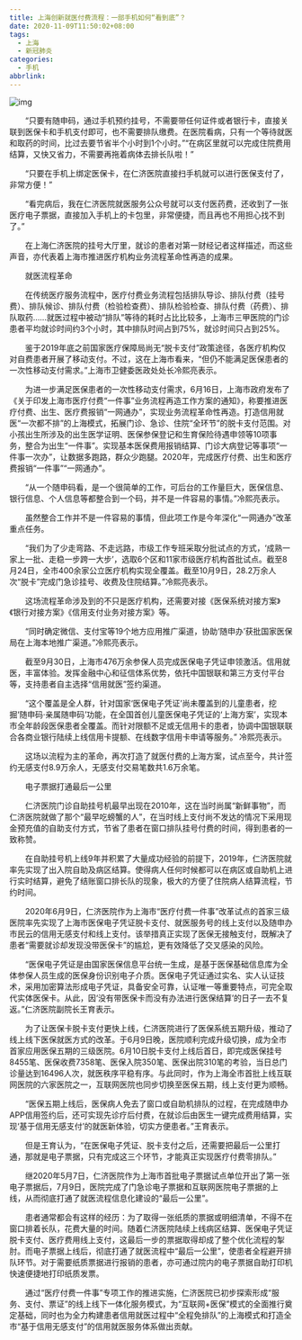 ```yaml
---
title: 上海创新就医付费流程：一部手机如何“看到底”？
date: 2020-11-09T11:50:02+08:00
tags:
  - 上海
  - 新冠肺炎
categories:
  - 手机
abbrlink:
---
```


![img](https://cdn.jsdelivr.net/gh/yakeing/Documentation@main/Hexo/images/ba48-kcieyvz2324089.png)

　　“只要有随申码，通过手机预约挂号，不需要带任何证件或者银行卡，直接关联到医保卡和手机支付即可，也不需要排队缴费。在医院看病，只有一个等待就医和取药的时间，比过去要节省半个小时到1个小时。”“在病区里就可以完成住院费用结算，又快又省力，不需要再拖着病体去排长队啦！”

　　“只要在手机上绑定医保卡，在仁济医院直接扫手机就可以进行医保支付了，非常方便！”

　　“看完病后，我在仁济医院就医服务公众号就可以支付医药费，还收到了一张医疗电子票据，直接加入手机上的卡包里，非常便捷，而且再也不用担心找不到了。”

　　在上海仁济医院的挂号大厅里，就诊的患者对第一财经记者这样描述，而这些声音，亦代表着上海市推进医疗机构业务流程革命性再造的成果。

　　就医流程革命

　　在传统医疗服务流程中，医疗付费业务流程包括排队导诊、排队付费（挂号费）、排队候诊、排队付费（检验检查费）、排队检验检查、排队付费（药费）、排队取药……就医过程中被动“排队”等待的耗时占比比较多，上海市三甲医院的门诊患者平均就诊时间约3个小时，其中排队时间占到75%，就诊时间只占到25%。

　　鉴于2019年底之前国家医疗保障局尚无“脱卡支付”政策途径，各医疗机构仅对自费患者开展了移动支付。不过，这在上海市看来，“但仍不能满足医保患者的一次性移动支付需求。”上海市卫健委医政处处长冷熙亮表示。

　　为进一步满足医保患者的一次性移动支付需求，6月16日，上海市政府发布了《关于印发上海市医疗付费“一件事”业务流程再造工作方案的通知》，称要推进医疗付费、出生、医疗费报销“一网通办”，实现业务流程革命性再造。打造信用就医“一次都不排”的上海模式，拓展门诊、急诊、住院“全环节”的脱卡支付范围。对小孩出生所涉及的出生医学证明、医保参保登记和生育保险待遇申领等10项事务，整合为出生“一件事”。实现基本医保费用报销结算、门诊大病登记等事项“一件事一次办”，让数据多跑路，群众少跑腿。2020年，完成医疗付费、出生和医疗费报销“一件事”“一网通办”。

　　“从一个随申码看，是一个很简单的工作，可后台的工作量巨大，医保信息、银行信息、个人信息等都整合到一个码，并不是一件容易的事情。”冷熙亮表示。

　　虽然整合工作并不是一件容易的事情，但此项工作是今年深化“一网通办”改革重点任务。

　　“我们为了少走弯路、不走远路，市级工作专班采取分批试点的方式，‘成熟一家上一批、走稳一步跨一大步’，选取6个区和11家市级医疗机构首批试点。截至8月24日，全市400余家公立医疗机构实现全覆盖。截至10月9日，28.2万余人次“脱卡”完成门急诊挂号、收费及住院结算。”冷熙亮表示。

　　这场流程革命涉及到的不只是医疗机构，还需要对接《医保系统对接方案》《银行对接方案》《信用支付业务对接方案》等。

　　“同时确定微信、支付宝等19个地方应用推广渠道，协助‘随申办’获批国家医保局在上海本地推广渠道。”冷熙亮表示。

　　截至9月30日，上海市476万余参保人员完成医保电子凭证申领激活。信用就医，丰富体验。发挥金融中心和征信体系优势，依托中国银联和第三方支付平台等，支持患者自主选择“信用就医”签约渠道。

　　“这个覆盖是全人群，针对国家‘医保电子凭证’尚未覆盖到的儿童患者，挖掘‘随申码·亲属随申码’功能，在全国首创儿童医保电子凭证的‘上海方案’，实现本市全年龄段医保患者全覆盖。而针对限额不足或无信用卡的患者，协调中国银联联合各商业银行陆续上线信用卡提额、在线数字信用卡申请等服务。” 冷熙亮表示。

　　这场以流程为主的革命，再次打造了就医付费的上海方案，试点至今，共计签约无感支付8.9万余人，无感支付交易笔数共1.6万余笔。

　　电子票据打通最后一公里

　　仁济医院门诊自助挂号机最早出现在2010年，这在当时尚属“新鲜事物”，而仁济医院就做了那个“最早吃螃蟹的人”，在当时线上支付尚不发达的情况下采用现金预充值的自助支付方式，节省了患者在窗口排队挂号付费的时间，得到患者的一致称赞。

　　在自助挂号机上线9年并积累了大量成功经验的前提下，2019年，仁济医院就率先实现了出入院自助及病区结算。使得病人任何时候都可以在病区或自助机上进行实时结算，避免了结账窗口排长队的现象，极大的方便了住院病人结算流程，节约时间。

　　2020年6月9日，仁济医院作为上海市“医疗付费一件事”改革试点的首家三级医院率先实现了上海市医保电子凭证脱卡支付、就医服务号的线上支付以及随申办市民云的信用无感支付和线上支付。该举措真正实现了医保无接触支付，既解决了患者“需要就诊却发现没带医保卡”的尴尬，更有效降低了交叉感染的风险。

　　“医保电子凭证是由国家医保信息平台统一生成，是基于医保基础信息库为全体参保人员生成的医保身份识别电子介质。医保电子凭证通过实名、实人认证技术，采用加密算法形成电子凭证，具备安全可靠，认证唯一等重要特点，可完全取代实体医保卡。从此，因‘没有带医保卡而没有办法进行医保结算’的日子一去不复返。”仁济医院副院长王育表示。

　　为了让医保卡脱卡支付更快上线，仁济医院进行了医保系统五期升级，推动了线上线下医保就医方式的改革。于6月9日晚，医院顺利完成升级切换，成为全市首家应用医保五期的三级医院。6月10日脱卡支付上线后首日，即完成医保挂号8455笔、医保收费7358笔、医保入院350笔、医保出院310笔的考验，当日总门诊量达到16496人次，就医秩序平稳有序。与此同时，作为上海全市首批上线互联网医院的六家医院之一，互联网医院也同步切换至医保五期，线上支付更为顺畅。

　　“医保五期上线后，医保病人免去了窗口或自助机排队的过程，在完成随申办APP信用签约后，还可实现先诊疗后付费，在就诊后由医生一键完成费用结算，实现‘基于信用无感支付’的就医新体验，切实方便患者。”王育表示。

　　但是王育认为，“在医保电子凭证、脱卡支付之后，还需要把最后一公里打通，那就是电子票据，只有完成这三个环节，才能真正实现医疗付费零排队。”

　　继2020年5月7日，仁济医院作为上海市首批电子票据试点单位开出了第一张电子票据后，7月9日，医院完成了门急诊电子票据和互联网医院电子票据的上线，从而彻底打通了就医流程信息化建设的“最后一公里”。

　　患者通常都会有这样的经历：为了取得一张纸质的票据或明细清单，不得不在窗口排着长队，花费大量的时间。随着仁济医院陆续上线病区结算、医保电子凭证脱卡支付、医疗费用线上支付，这最后一步的票据取得却成了整个优化流程的掣肘。而电子票据上线后，彻底打通了就医流程中“最后一公里”，使患者全程避开排队环节。对于需要纸质票据进行报销的患者，亦可通过院内的电子票据自助打印机快速便捷地打印纸质发票。

　　通过“医疗付费一件事”专项工作的推进实施，仁济医院已初步探索形成“服务、支付、票证”的线上线下一体化服务模式，为“互联网+医保”模式的全面推行奠定基础，同时也为全力构建患者信用就医过程中“全程免排队”的上海模式和打造全市“基于信用无感支付”的信用就医服务体系做出贡献。